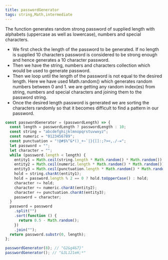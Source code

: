 ```yaml
---
title: passwordGenerator
tags: string,Math,intermediate
---
```


The function generates random strong password of supplied length with alphabets (uppercase as well as lowercase), numbers and special characters.

- We first check the length of the password to be generated. If no length is supplied 10 characters password is considered to be strong enough and hence generates a 10 character password.
- Then we have the string, numbers and characters collection which would be used to generate password.
- Then we loop until the length of the password is not equal to the desired length. Here we have used Math.random() which generates random numbers between 0 and 1. we are getting any random index(es) from string, numbers and special characters and joining them to the password string.
- Once the desired length password is generated we are sorting the characters randomly so that it becomes difficult to find a pattern in our password.

```js
const passwordGenerator = (passwordLength) => {
  const length = passwordLength ? passwordLength : 10;
  const string = "abcdefghijklmnopqrstuvwxyz";
  const numeric = "0123456789";
  const punctuation = "!@#$%^&*()_+~`|}{[]:;?><,./-=";
  let password = "";
  let character = "";
  while (password.length < length) {
    entity1 = Math.ceil(string.length * Math.random() * Math.random());
    entity2 = Math.ceil(numeric.length * Math.random() * Math.random());
    entity3 = Math.ceil(punctuation.length * Math.random() * Math.random());
    hold = string.charAt(entity1);
    hold = password.length % 2 == 0 ? hold.toUpperCase() : hold;
    character += hold;
    character += numeric.charAt(entity2);
    character += punctuation.charAt(entity3);
    password = character;
  }
  password = password
    .split("")
    .sort(function () {
      return 0.5 - Math.random();
    })
    .join("");
  return password.substr(0, length);
};
```

```js
passwordGenerator(8); // "G2&g4&7}"
passwordGenerator(); // "&3L121eH;*"
```
